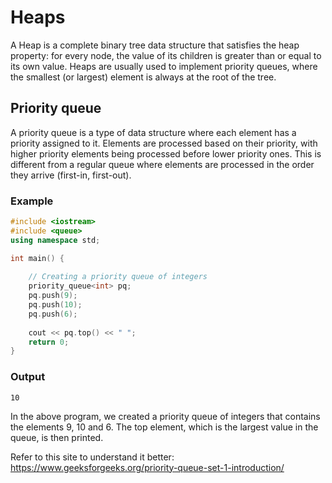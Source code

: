 # Heaps 

A Heap is a complete binary tree data structure that satisfies the heap property: for every node, the value of its children is greater than or equal to its own value. Heaps are usually used to implement priority queues, where the smallest (or largest) element is always at the root of the tree.

## Priority queue
A priority queue is a type of data structure where each element has a priority assigned to it. Elements are processed based on their priority, with higher priority elements being processed before lower priority ones. This is different from a regular queue where elements are processed in the order they arrive (first-in, first-out).

### Example
```cpp
#include <iostream>
#include <queue>
using namespace std;

int main() {
    
    // Creating a priority queue of integers
    priority_queue<int> pq;
    pq.push(9);
    pq.push(10);
    pq.push(6);
    
    cout << pq.top() << " ";
    return 0;
}
```
### Output
```
10
```
In the above program, we created a priority queue of integers that contains the elements 9, 10 and 6. The top element, which is the largest value in the queue, is then printed.

Refer to this site to understand it better:
https://www.geeksforgeeks.org/priority-queue-set-1-introduction/

